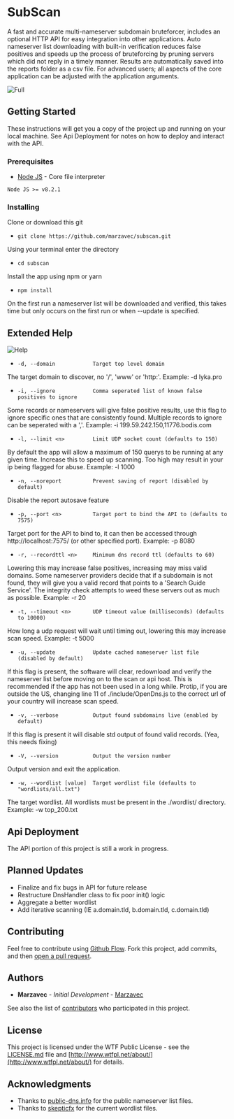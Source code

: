 # SubScan

A fast and accurate multi-nameserver subdomain bruteforcer, includes an optional HTTP API for easy integration into other applications. Auto nameserver list downloading with built-in verification reduces false positives and speeds up the process of bruteforcing by pruning servers which did not reply in a timely manner. Results are automatically saved into the reports folder as a csv file. For advanced users; all aspects of the core application can be adjusted with the application arguments.

![Full](http://img.marzavec.com/subscan-full.png "An example of a full scan")

## Getting Started

These instructions will get you a copy of the project up and running on your local machine. See Api Deployment for notes on how to deploy and interact with the API.

### Prerequisites

* [Node JS](https://nodejs.org/en/download/) - Core file interpreter

```
Node JS >= v8.2.1
```

### Installing

Clone or download this git

* `git clone https://github.com/marzavec/subscan.git`

Using your terminal enter the directory

* `cd subscan`

Install the app using npm or yarn

* `npm install`

On the first run a nameserver list will be downloaded and verified, this takes time but only occurs on the first run or when --update is specified.

## Extended Help

![Help](http://img.marzavec.com/subscan-help.png "Output of the built in help command")

* `-d, --domain            Target top level domain`

The target domain to discover, no '/', 'www' or 'http:'. Example: -d lyka.pro

* `-i, --ignore            Comma seperated list of known false positives to ignore`

Some records or nameservers will give false positive results, use this flag to ignore specific ones that are consistently found. Multiple records to ignore can be seperated with a ','. Example: -i 199.59.242.150,11776.bodis.com

* `-l, --limit <n>         Limit UDP socket count (defaults to 150)`

By default the app will allow a maximum of 150 querys to be running at any given time. Increase this to speed up scanning. Too high may result in your ip being flagged for abuse. Example: -l 1000

* `-n, --noreport          Prevent saving of report (disabled by default)`

Disable the report autosave feature

* `-p, --port <n>          Target port to bind the API to (defaults to 7575)`

Target port for the API to bind to, it can then be accessed through http://localhost:7575/ (or other specified port). Example: -p 8080

* `-r, --recordttl <n>     Minimum dns record ttl (defaults to 60)`

Lowering this may increase false positives, increasing may miss valid domains. Some nameserver providers decide that if a subdomain is not found, they will give you a valid record that points to a 'Search Guide Service'. The integrity check attempts to weed these servers out as much as possible. Example: -r 20

* `-t, --timeout <n>       UDP timeout value (milliseconds) (defaults to 10000)`

How long a udp request will wait until timing out, lowering this may increase scan speed. Example: -t 5000

* `-u, --update            Update cached nameserver list file (disabled by default)`

If this flag is present, the software will clear, redownload and verify the nameserver list before moving on to the scan or api host. This is recommended if the app has not been used in a long while. Protip, if you are outside the US, changing line 11 of ./include/OpenDns.js to the correct url of your country will increase scan speed.

* `-v, --verbose           Output found subdomains live (enabled by default)`

If this flag is present it will disable std output of found valid records. (Yea, this needs fixing)

* `-V, --version           Output the version number`

Output version and exit the application.

* `-w, --wordlist [value]  Target wordlist file (defaults to "wordlists/all.txt")`

The target wordlist. All wordlists must be present in the ./wordlist/ directory. Example: -w top_200.txt

## Api Deployment

The API portion of this project is still a work in progress.

## Planned Updates

* Finalize and fix bugs in API for future release
* Restructure DnsHandler class to fix poor init() logic
* Aggregate a better wordlist
* Add iterative scanning (IE a.domain.tld, b.domain.tld, c.domain.tld)

## Contributing

Feel free to contribute using [Github Flow](https://guides.github.com/introduction/flow/). Fork this project, add commits, and then [open a pull request](https://github.com/marzavec/compare/).

## Authors

* **Marzavec** - *Initial Development* - [Marzavec](https://github.com/marzavec)

See also the list of [contributors](https://github.com/marzavec/contributors) who participated in this project.

## License

This project is licensed under the WTF Public License - see the [LICENSE.md](LICENSE.md) file and [http://www.wtfpl.net/about/](http://www.wtfpl.net/about/) for details.

## Acknowledgments

* Thanks to [public-dns.info](https://public-dns.info/) for the public nameserver list files.
* Thanks to [skepticfx](https://github.com/skepticfx/subquest/tree/master/dictionary) for the current wordlist files.
